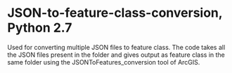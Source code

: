 # JSON-to-feature-class-conversion, Python 2.7
Used for converting multiple JSON files to feature class.
The code takes all the JSON files present in the folder and gives output as feature class in the same folder using the JSONToFeatures_conversion tool of ArcGIS.
